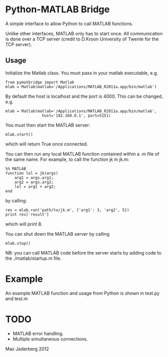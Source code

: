 # Python-MATLAB Bridge

A simple interface to allow Python to call MATLAB functions.

Unlike other interfaces, MATLAB only has to start once. All communication is done over a TCP server (credit to D.Kroon University of Twente for the TCP server).

## Usage

Initialize the Matlab class. You must pass in your matlab executable, e.g.

    from pymatbridge import Matlab
    mlab = Matlab(matlab='/Applications/MATLAB_R2011a.app/bin/matlab')

By default the host is localhost and the port is 4000. This can be changed, e.g.

    mlab = Matlab(matlab='/Applications/MATLAB_R2011a.app/bin/matlab',
                    host='192.168.0.1', port=5151)

You must then start the MATLAB server:

    mlab.start()

which will return True once connected.

You can then run any local MATLAB function contained within a .m file of the same name. For example, to call the function jk in jk.m:

    %% MATLAB
    function lol = jk(args)
        arg1 = args.arg1;
        arg2 = args.arg2;
        lol = arg1 + arg2;
    end

by calling:

    res = mlab.run('path/to/jk.m', {'arg1': 3, 'arg2', 5})
    print res['result']

which will print 8.

You can shut down the MATLAB server by calling

    mlab.stop()

NB: you can call MATLAB code before the server starts by adding code to the ./matlab/startup.m file.

# Example

An example MATLAB function and usage from Python is shown in test.py and test.m

# TODO

- MATLAB error handling.
- Multiple simultaneous connections.

Max Jaderberg 2012